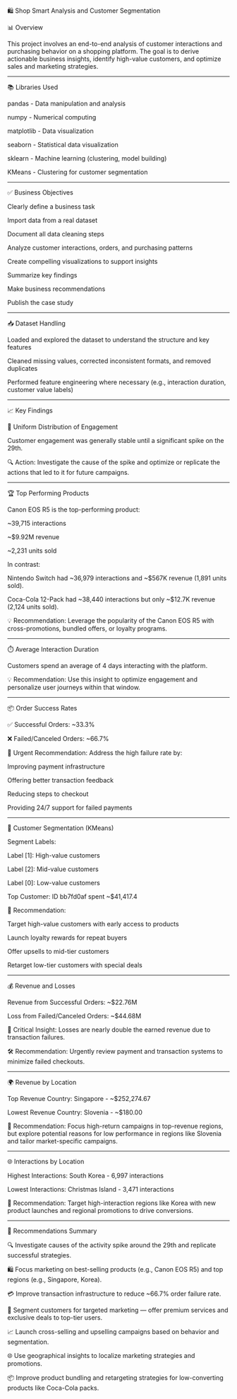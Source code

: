 
🛍️ Shop Smart Analysis and Customer Segmentation

📊 Overview

This project involves an end-to-end analysis of customer interactions and purchasing behavior on a shopping platform. The goal is to derive actionable business insights, identify high-value customers, and optimize sales and marketing strategies.


---

📚 Libraries Used

pandas - Data manipulation and analysis

numpy - Numerical computing

matplotlib - Data visualization

seaborn - Statistical data visualization

sklearn - Machine learning (clustering, model building)

KMeans - Clustering for customer segmentation



---

✅ Business Objectives

Clearly define a business task

Import data from a real dataset

Document all data cleaning steps

Analyze customer interactions, orders, and purchasing patterns

Create compelling visualizations to support insights

Summarize key findings

Make business recommendations

Publish the case study



---

📥 Dataset Handling

Loaded and explored the dataset to understand the structure and key features

Cleaned missing values, corrected inconsistent formats, and removed duplicates

Performed feature engineering where necessary (e.g., interaction duration, customer value labels)



---

📈 Key Findings

🔁 Uniform Distribution of Engagement

Customer engagement was generally stable until a significant spike on the 29th.

🔍 Action: Investigate the cause of the spike and optimize or replicate the actions that led to it for future campaigns.



---

🏆 Top Performing Products

Canon EOS R5 is the top-performing product:

~39,715 interactions

~$9.92M revenue

~2,231 units sold


In contrast:

Nintendo Switch had ~36,979 interactions and ~$567K revenue (1,891 units sold).

Coca-Cola 12-Pack had ~38,440 interactions but only ~$12.7K revenue (2,124 units sold).


💡 Recommendation: Leverage the popularity of the Canon EOS R5 with cross-promotions, bundled offers, or loyalty programs.



---

⏱️ Average Interaction Duration

Customers spend an average of 4 days interacting with the platform.

💡 Recommendation: Use this insight to optimize engagement and personalize user journeys within that window.



---

📦 Order Success Rates

✅ Successful Orders: ~33.3%

❌ Failed/Canceled Orders: ~66.7%

🚨 Urgent Recommendation: Address the high failure rate by:

Improving payment infrastructure

Offering better transaction feedback

Reducing steps to checkout

Providing 24/7 support for failed payments




---

💎 Customer Segmentation (KMeans)

Segment Labels:

Label [1]: High-value customers

Label [2]: Mid-value customers

Label [0]: Low-value customers


Top Customer: ID bb7fd0af spent ~$41,417.4

📣 Recommendation:

Target high-value customers with early access to products

Launch loyalty rewards for repeat buyers

Offer upsells to mid-tier customers

Retarget low-tier customers with special deals




---

💰 Revenue and Losses

Revenue from Successful Orders: ~$22.76M

Loss from Failed/Canceled Orders: ~$44.68M

🚨 Critical Insight: Losses are nearly double the earned revenue due to transaction failures.

🛠️ Recommendation: Urgently review payment and transaction systems to minimize failed checkouts.



---

🌍 Revenue by Location

Top Revenue Country: Singapore - ~$252,274.67

Lowest Revenue Country: Slovenia - ~$180.00

📣 Recommendation: Focus high-return campaigns in top-revenue regions, but explore potential reasons for low performance in regions like Slovenia and tailor market-specific campaigns.



---

🌐 Interactions by Location

Highest Interactions: South Korea - 6,997 interactions

Lowest Interactions: Christmas Island - 3,471 interactions

📣 Recommendation: Target high-interaction regions like Korea with new product launches and regional promotions to drive conversions.



---

📌 Recommendations Summary

🔍 Investigate causes of the activity spike around the 29th and replicate successful strategies.

🛍️ Focus marketing on best-selling products (e.g., Canon EOS R5) and top regions (e.g., Singapore, Korea).

💳 Improve transaction infrastructure to reduce ~66.7% order failure rate.

👥 Segment customers for targeted marketing — offer premium services and exclusive deals to top-tier users.

📈 Launch cross-selling and upselling campaigns based on behavior and segmentation.

🌐 Use geographical insights to localize marketing strategies and promotions.

📦 Improve product bundling and retargeting strategies for low-converting products like Coca-Cola packs.

